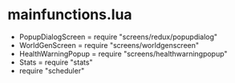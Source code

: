 # mainfunctions.lua

- PopupDialogScreen = require "screens/redux/popupdialog"
- WorldGenScreen = require "screens/worldgenscreen"
- HealthWarningPopup = require "screens/healthwarningpopup"
- Stats = require "stats"
- require "scheduler"

